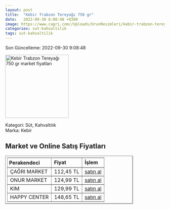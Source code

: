 ```yaml
---
layout: post
title:  "Kebir Trabzon Tereyağı 750 gr"
date:   2022-09-30 6:08:48 +0300
image: https://www.cagri.com//Uploads/UrunResimleri/kebir-trabzon-tereyagi-750-gr-8181.jpg
categories: sut-kahvaltilik
tags: sut-kahvaltilik
---
```


Son Güncelleme: 2022-09-30 9:08:48

<img src="https://www.cagri.com//Uploads/UrunResimleri/kebir-trabzon-tereyagi-750-gr-8181.jpg" width="200" alt="Kebir Trabzon Tereyağı 750 gr market fiyatları" />

Kategori: Süt, Kahvaltılık
<br />
Marka: Kebir

<h2>Market ve Online Satış Fiyatları</h2>

<table border="1" style="padding: 5px;width:80%;">
  <tr>
    <td style="padding: 5px;"><strong>Perakendeci</strong></td>
    <td><strong>Fiyat</strong></td>
    <td><strong>İşlem</strong></td>
  </tr>
  <tr>
              <td title="Çağrı Market">ÇAĞRI MARKET</td>
              <td>112,45 TL</td>
              <td><a title="Çağrı Market" target="_blank" href="https://www.cagri.com/kebir-trabzon-tereyagi-750gr?">satın al</a></td>
            </tr><tr>
              <td title="Onur Market">ONUR MARKET</td>
              <td>124,99 TL</td>
              <td><a title="Onur Market" target="_blank" href="https://www.onurmarket.com/-kebir-tereyag-gurme-tuzsuz-750-gr--75526">satın al</a></td>
            </tr><tr>
              <td title="Kim">KIM</td>
              <td>129,99 TL</td>
              <td><a title="Kim" target="_blank" href="https://www.kimgeldi.com/kebir-gurme-tereyagi-750-gr">satın al</a></td>
            </tr><tr>
              <td title="Happy Center">HAPPY CENTER</td>
              <td>148,65 TL</td>
              <td><a title="Happy Center" target="_blank" href="https://www.happycenter.com.tr/Product/?product_id=15738">satın al</a></td>
            </tr>
</table>
